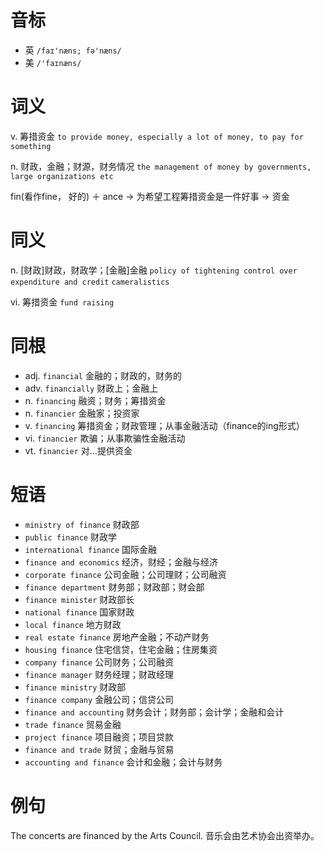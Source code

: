 # 音标

- 英 `/faɪ'næns; fə'næns/`
- 美 `/'faɪnæns/`

# 词义

v. 筹措资金
`to provide money, especially a lot of money, to pay for something`

n. 财政，金融；财源，财务情况
`the management of money by governments, large organizations etc`



fin(看作fine， 好的) ＋ ance → 为希望工程筹措资金是一件好事 → 资金

# 同义

n. [财政]财政，财政学；[金融]金融
`policy of tightening control over expenditure and credit` `cameralistics`

vi. 筹措资金
`fund raising`

# 同根

- adj. `financial` 金融的；财政的，财务的
- adv. `financially` 财政上；金融上
- n. `financing` 融资；财务；筹措资金
- n. `financier` 金融家；投资家
- v. `financing` 筹措资金；财政管理；从事金融活动（finance的ing形式）
- vi. `financier` 欺骗；从事欺骗性金融活动
- vt. `financier` 对…提供资金

# 短语

- `ministry of finance` 财政部
- `public finance` 财政学
- `international finance` 国际金融
- `finance and economics` 经济，财经；金融与经济
- `corporate finance` 公司金融；公司理财；公司融资
- `finance department` 财务部；财政部；财会部
- `finance minister` 财政部长
- `national finance` 国家财政
- `local finance` 地方财政
- `real estate finance` 房地产金融；不动产财务
- `housing finance` 住宅信贷，住宅金融；住房集资
- `company finance` 公司财务；公司融资
- `finance manager` 财务经理；财政经理
- `finance ministry` 财政部
- `finance company` 金融公司；信贷公司
- `finance and accounting` 财务会计；财务部；会计学；金融和会计
- `trade finance` 贸易金融
- `project finance` 项目融资；项目贷款
- `finance and trade` 财贸；金融与贸易
- `accounting and finance` 会计和金融；会计与财务

# 例句

The concerts are financed by the Arts Council.
音乐会由艺术协会出资举办。



